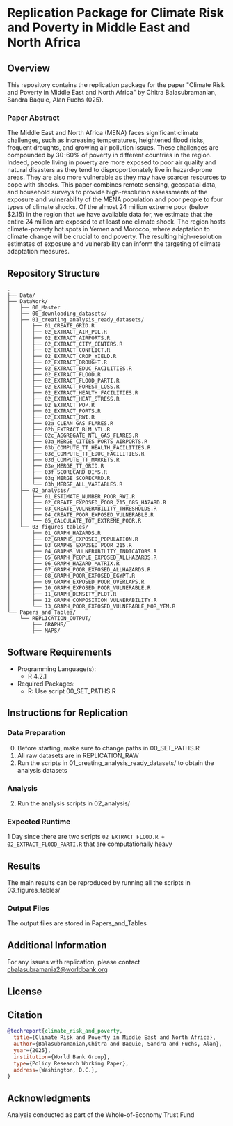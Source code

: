 # Replication Package for Climate Risk and Poverty in Middle East and North Africa

## Overview
This repository contains the replication package for the paper "Climate Risk and Poverty in Middle East and North Africa" by Chitra Balasubramanian, Sandra Baquie, Alan Fuchs (025). 

### Paper Abstract
   The Middle East and North Africa (MENA) faces significant climate challenges, such as increasing temperatures, heightened flood risks, frequent droughts, and growing air pollution issues. These challenges are compounded by 30-60\% of poverty in different countries in the region. Indeed, people living in poverty are more exposed to poor air quality and natural disasters as they tend to disproportionately live in hazard-prone areas. They are also more vulnerable as they may have scarcer resources to cope with shocks. This paper combines remote sensing, geospatial data, and household surveys to provide high-resolution assessments of the exposure and vulnerability of the MENA population and poor people to four types of climate shocks. Of the almost 24 million extreme poor (below \$2.15) in the region that we have available data for, we estimate that the entire 24 million are exposed to at least one climate shock. The region hosts climate-poverty hot spots in Yemen and Morocco, where adaptation to climate change will be crucial to end poverty. The resulting high-resolution estimates of exposure and vulnerability can inform the targeting of climate adaptation measures.

## Repository Structure
```
.
├── Data/
├── DataWork/
│   ├── 00_Master
│   ├── 00_downloading_datasets/
│   ├── 01_creating_analysis_ready_datasets/
│   │   ├── 01_CREATE_GRID.R
│   │   ├── 02_EXTRACT_AIR_POL.R
│   │   ├── 02_EXTRACT_AIRPORTS.R
│   │   ├── 02_EXTRACT_CITY_CENTERS.R
│   │   ├── 02_EXTRACT_CONFLICT.R
│   │   ├── 02_EXTRACT_CROP_YIELD.R
│   │   ├── 02_EXTRACT_DROUGHT.R
│   │   ├── 02_EXTRACT_EDUC_FACILITIES.R
│   │   ├── 02_EXTRACT_FLOOD.R
│   │   ├── 02_EXTRACT_FLOOD_PARTI.R
│   │   ├── 02_EXTRACT_FOREST_LOSS.R
│   │   ├── 02_EXTRACT_HEALTH_FACILITIES.R
│   │   ├── 02_EXTRACT_HEAT_STRESS.R
│   │   ├── 02_EXTRACT_POP.R
│   │   ├── 02_EXTRACT_PORTS.R
│   │   ├── 02_EXTRACT_RWI.R
│   │   ├── 02a_CLEAN_GAS_FLARES.R
│   │   ├── 02b_EXTRACT_BLM_NTL.R
│   │   ├── 02c_AGGREGATE_NTL_GAS_FLARES.R
│   │   ├── 03a_MERGE_CITIES_PORTS_AIRPORTS.R
│   │   ├── 03b_COMPUTE_TT_HEALTH_FACILITIES.R
│   │   ├── 03c_COMPUTE_TT_EDUC_FACILITIES.R
│   │   ├── 03d_COMPUTE_TT_MARKETS.R
│   │   ├── 03e_MERGE_TT_GRID.R
│   │   ├── 03f_SCORECARD_DIMS.R
│   │   ├── 03g_MERGE_SCORECARD.R
│   │   └── 03h_MERGE_ALL_VARIABLES.R
│   ├── 02_analysis/
│   │   ├── 01_ESTIMATE_NUMBER_POOR_RWI.R
│   │   ├── 02_CREATE_EXPOSED_POOR_215_685_HAZARD.R
│   │   ├── 03_CREATE_VULNERABILITY_THRESHOLDS.R
│   │   ├── 04_CREATE_POOR_EXPOSED_VULNERABLE.R
│   │   └── 05_CALCULATE_TOT_EXTREME_POOR.R
│   └── 03_figures_tables/
│       ├── 01_GRAPH_HAZARDS.R
│       ├── 02_GRAPHS_EXPOSED_POPULATION.R
│       ├── 03_GRAPHS_EXPOSED_POOR_215.R
│       ├── 04_GRAPHS_VULNERABILITY_INDICATORS.R
│       ├── 05_GRAPH_PEOPLE_EXPOSED_ALLHAZARDS.R
│       ├── 06_GRAPH_HAZARD_MATRIX.R
│       ├── 07_GRAPH_POOR_EXPOSED_ALLHAZARDS.R
│       ├── 08_GRAPH_POOR_EXPOSED_EGYPT.R
│       ├── 09_GRAPH_EXPOSED_POOR_OVERLAPS.R
│       ├── 10_GRAPH_EXPOSED_POOR_VULNERABLE.R
│       ├── 11_GRAPH_DENSITY_PLOT.R
│       ├── 12_GRAPH_COMPOSITION_VULNERABILITY.R
│       └── 13_GRAPH_POOR_EXPOSED_VULNERABLE_MOR_YEM.R
└── Papers_and_Tables/
    └── REPLICATION_OUTPUT/
        ├── GRAPHS/
        ├── MAPS/

```

## Software Requirements
- Programming Language(s): 
  - R 4.2.1
- Required Packages:
  - R: Use script 00_SET_PATHS.R


## Instructions for Replication

### Data Preparation
0. Before starting, make sure to change paths in 00_SET_PATHS.R
1. All raw datasets are in REPLICATION_RAW
2. Run the scripts in 01_creating_analysis_ready_datasets/ to obtain the analysis datasets

### Analysis
2. Run the analysis scripts in 02_analysis/

### Expected Runtime 
1 Day since there are two scripts ```02_EXTRACT_FLOOD.R + 02_EXTRACT_FLOOD_PARTI.R``` that are computationally heavy

## Results
The main results can be reproduced by running all the scripts in 03_figures_tables/

### Output Files
The output files are stored in Papers_and_Tables

## Additional Information
For any issues with replication, please contact cbalasubramania2@worldbank.org

## License


## Citation
```bibtex
@techreport{climate_risk_and_poverty,
  title={Climate Risk and Poverty in Middle East and North Africa},
  author={Balasubramanian,Chitra and Baquie, Sandra and Fuchs, Alan},
  year={2025},
  institution={World Bank Group},
  type={Policy Research Working Paper},
  address={Washington, D.C.},
}
```

## Acknowledgments
Analysis conducted as part of the Whole-of-Economy Trust Fund
